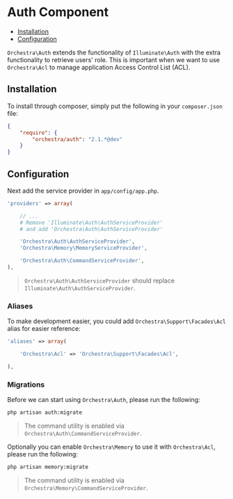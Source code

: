 Auth Component
==============

* [Installation](#installation)
* [Configuration](#configuration)

`Orchestra\Auth` extends the functionality of `Illuminate\Auth` with the extra functionality to retrieve users' role. This is important when we want to use `Orchestra\Acl` to manage application Access Control List (ACL).

## Installation

To install through composer, simply put the following in your `composer.json` file:

```json
{
	"require": {
		"orchestra/auth": "2.1.*@dev"
	}
}
```

## Configuration

Next add the service provider in `app/config/app.php`.

```php
'providers' => array(

	// ...
	# Remove 'Illuminate\Auth\AuthServiceProvider'
	# and add 'Orchestra\Auth\AuthServiceProvider'

	'Orchestra\Auth\AuthServiceProvider',
	'Orchestra\Memory\MemoryServiceProvider',

	'Orchestra\Auth\CommandServiceProvider',
),
```

> `Orchestra\Auth\AuthServiceProvider` should replace `Illuminate\Auth\AuthServiceProvider`.

### Aliases

To make development easier, you could add `Orchestra\Support\Facades\Acl` alias for easier reference:

```php
'aliases' => array(

	'Orchestra\Acl' => 'Orchestra\Support\Facades\Acl',

),
```

### Migrations

Before we can start using `Orchestra\Auth`, please run the following:

```bash
php artisan auth:migrate
```

> The command utility is enabled via `Orchestra\Auth\CommandServiceProvider`.

Optionally you can enable `Orchestra\Memory` to use it with `Orchestra\Acl`, please run the following:

```bash
php artisan memory:migrate
```

> The command utility is enabled via `Orchestra\Memory\CommandServiceProvider`.
